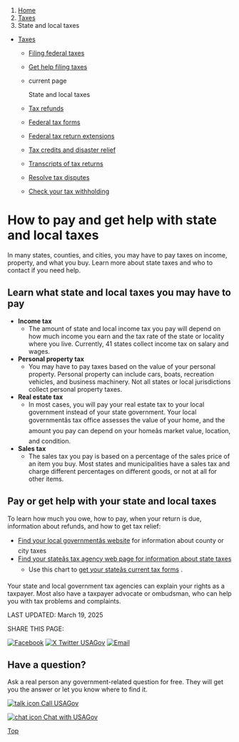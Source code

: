 1. [Home](/)
2. [Taxes](/taxes)
3. State and local taxes

* [Taxes](/taxes)
  + [Filing federal taxes](/file-federal-taxes)
  + [Get help filing taxes](/help-with-taxes)
  + current page

    State and local taxes
  + [Tax refunds](/tax-refunds)
  + [Federal tax forms](/get-tax-forms)
  + [Federal tax return extensions](/federal-tax-extensions)
  + [Tax credits and disaster relief](/child-disaster-tax)
  + [Transcripts of tax returns](/tax-return-transcripts)
  + [Resolve tax disputes](/resolve-tax-disputes)
  + [Check your tax withholding](/check-tax-withholding)

How to pay and get help with state and local taxes
==================================================

In many states, counties, and cities, you may have to pay taxes on income, property, and what you buy. Learn more about state taxes and who to contact if you need help.

**Learn what state and local taxes you may have to pay**
--------------------------------------------------------

* **Income tax**
  - The amount of state and local income tax you pay will depend on how much income you earn and the tax rate of the state or locality where you live. Currently, 41 states collect income tax on salary and wages.
* **Personal property tax**
  - You may have to pay taxes based on the value of your personal property. Personal property can include cars, boats, recreation vehicles, and business machinery. Not all states or local jurisdictions collect personal property taxes.
* **Real estate tax**
  - In most cases, you will pay your real estate tax to your local government instead of your state government. Your local governmentâs tax office assesses the value of your home, and the amount you pay can depend on your homeâs market value, location, and condition.
* **Sales tax**
  - The sales tax you pay is based on a percentage of the sales price of an item you buy. Most states and municipalities have a sales tax and charge different percentages on different goods, or not at all for other items.

**Pay or get help with your state and local taxes**
---------------------------------------------------

To learn how much you owe, how to pay, when your return is due, information about refunds, and how to get tax relief:

* [Find your local governmentâs website](https://www.usa.gov/local-governments)
  for information about county or city taxes
* [Find your stateâs tax agency web page for information about state taxes](https://taxadmin.org/fta-members/)
  + Use this chart to
    [get your stateâs current tax forms](https://taxadmin.org/state-tax-forms/)
    .

Your state and local government tax agencies can explain your rights as a taxpayer. Most also have a taxpayer advocate or ombudsman, who can help you with tax problems and complaints.

LAST UPDATED:
March 19, 2025

SHARE THIS PAGE:

[![Facebook](/themes/custom/usagov/images/social-media-icons/Facebook_Icon.svg)](https://www.facebook.com/sharer/sharer.php?u=https://www.usa.gov/state-taxes&v=3)
[![X Twitter USAGov](/themes/custom/usagov/images/social-media-icons/X_Twitter_Icon.svg?version=2)](https://twitter.com/intent/tweet?source=webclient&text=https://www.usa.gov/state-taxes)
[![Email](/themes/custom/usagov/images/social-media-icons/Email_Icon.svg?version=2)](mailto:?subject=https://www.usa.gov/state-taxes)

Have a question?
----------------

Ask a real person any government-related question for free. They will get you the answer or let you know where to find it.

[![talk icon](/themes/custom/usagov/images/ICONS_talk.png)
Call USAGov](/phone)

[![chat icon](/themes/custom/usagov/images/ICONS_chat.png)
Chat with USAGov](/chat)

[Top](#main-content)